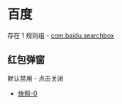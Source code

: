 # 百度

存在 1 规则组 - [com.baidu.searchbox](/src/apps/com.baidu.searchbox.ts)

## 红包弹窗

默认禁用 - 点击关闭

- [快照-0](https://i.gkd.li/import/13806848)
